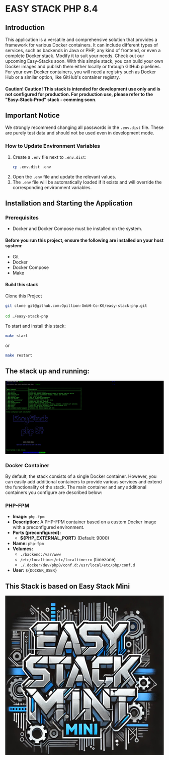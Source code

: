 # EASY STACK PHP 8.4

## Introduction
This application is a versatile and comprehensive solution that provides a framework for various Docker containers. It can include different types of services, such as backends in Java or PHP, any kind of frontend, or even a complete Docker stack. Modify it to suit your needs. Check out our upcoming Easy-Stacks soon.
With this simple stack, you can build your own Docker images and publish them either locally or through GitHub pipelines. For your own Docker containers, you will need a registry such as Docker Hub or a similar option, like GitHub's container registry.

#### Caution! Caution! This stack is intended for development use only and is not configured for production. For production use, please refer to the "Easy-Stack-Prod" stack - comming soon.

## Important Notice

We strongly recommend changing all passwords in the `.env.dist` file. These are purely test data and should not be used even in development mode.

### How to Update Environment Variables

1. Create a `.env` file next to `.env.dist`:
   ```sh
   cp .env.dist .env
   ```
2. Open the `.env` file and update the relevant values.
3. The `.env` file will be automatically loaded if it exists and will override the corresponding environment variables.

## Installation and Starting the Application
### Prerequisites
- Docker and Docker Compose must be installed on the system.

#### Before you run this project, ensure the following are installed on your host system:

- Git
- Docker
- Docker Compose
- Make

#### Build this stack


Clone this Project

```sh
git clone git@github.com:Opillion-GmbH-Co-KG/easy-stack-php.git

cd ./easy-stack-php

 ```

To start and install this stack:

```sh
make start
 ```
or

```sh
make restart
```

## The stack up and running:

![Alt text](.makefile/assets/stack.png?raw=true" "The php stack")

### Docker Container
By default, the stack consists of a single Docker container. However, you can easily add additional containers to provide various services and extend the functionality of the stack. The main container and any additional containers you configure are described below:

### **PHP-FPM**
- **Image:** `php-fpm`
- **Description:** A PHP-FPM container based on a custom Docker image with a preconfigured environment.
- **Ports (preconfigured):**
  - **${PHP_EXTERNAL_PORT}** (Default: 9000)
- **Name:** `php-fpm`
- **Volumes:**
  - `./backend:/var/www`
  - `/etc/localtime:/etc/localtime:ro` (timezone)
  - `./.docker/dev/php8/conf.d:/usr/local/etc/php/conf.d`
- **User:** `${DOCKER_USER}`


## This Stack is based on Easy Stack Mini

[![Easy Stack Mini - DALL-E Image](.makefile/assets/easy-stack-mini.jpg?raw=true)](https://github.com/Opillion-GmbH-Co-KG/easy-stack-mini)


